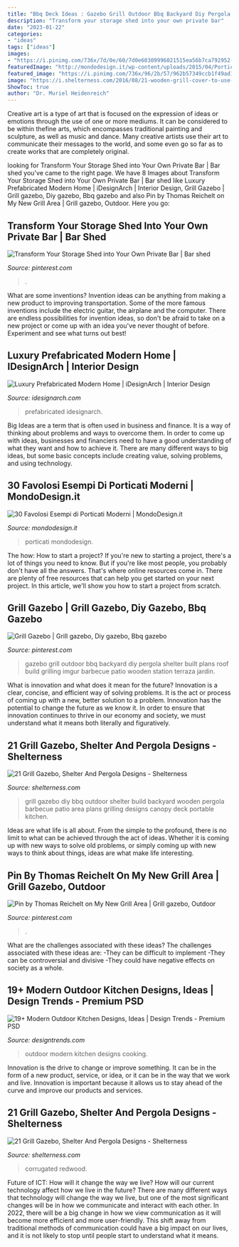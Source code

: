 ```yaml
---
title: "Bbq Deck Ideas : Gazebo Grill Outdoor Bbq Backyard Diy Pergola Shelter Built Plans Roof Build Grilling Imgur Barbecue Patio Wooden Station Terraza Jardin"
description: "Transform your storage shed into your own private bar"
date: "2023-01-22"
categories:
- "ideas"
tags: ["ideas"]
images:
- "https://i.pinimg.com/736x/7d/0e/60/7d0e60309996021515ea56b7ca792952--backyard-bar-patio-bar.jpg"
featuredImage: "http://mondodesign.it/wp-content/uploads/2015/04/Porticato-Moderno-15.jpg"
featured_image: "https://i.pinimg.com/736x/96/2b/57/962b57349ccb1f49ad10e05a4ebc77d1--grill-gazebo-a-r.jpg"
image: "https://i.shelterness.com/2016/08/21-wooden-grill-cover-to-use-climbing-plants-on-its-sides.jpg"
ShowToc: true
author: "Dr. Muriel Heidenreich"
---
```



Creative art is a type of art that is focused on the expression of ideas or emotions through the use of one or more mediums. It can be considered to be within thefine arts, which encompasses traditional painting and sculpture, as well as music and dance. Many creative artists use their art to communicate their messages to the world, and some even go so far as to create works that are completely original.

	

		
looking for Transform Your Storage Shed into Your Own Private Bar | Bar shed you've came to the right page. We have 8 Images about Transform Your Storage Shed into Your Own Private Bar | Bar shed like Luxury Prefabricated Modern Home | iDesignArch | Interior Design, Grill Gazebo | Grill gazebo, Diy gazebo, Bbq gazebo and also Pin by Thomas Reichelt on My New Grill Area | Grill gazebo, Outdoor. Here you go:
		
    
## Transform Your Storage Shed Into Your Own Private Bar | Bar Shed

<img loading=lazy src="https://i.pinimg.com/736x/7d/0e/60/7d0e60309996021515ea56b7ca792952--backyard-bar-patio-bar.jpg" onerror="this.onerror=null;this.src='https://tse2.mm.bing.net/th?id=OIP.GCnctIiKeLciRhH-PrlPHQHaFi&amp;pid=15.1';" alt="Transform Your Storage Shed into Your Own Private Bar | Bar shed">

_Source: pinterest.com_

>. 

	

What are some inventions?
Invention ideas can be anything from making a new product to improving transportation. Some of the more famous inventions include the electric guitar, the airplane and the computer. There are endless possibilities for invention ideas, so don't be afraid to take on a new project or come up with an idea you've never thought of before. Experiment and see what turns out best!

    
## Luxury Prefabricated Modern Home | IDesignArch | Interior Design

<img loading=lazy src="https://www.idesignarch.com/wp-content/uploads/Attractive-Prefab-Home-Toby-Long_11.jpg" onerror="this.onerror=null;this.src='https://tse4.mm.bing.net/th?id=OIP.CnXr1QPQ1bzk1o-L_6uKNgHaE7&amp;pid=15.1';" alt="Luxury Prefabricated Modern Home | iDesignArch | Interior Design">

_Source: idesignarch.com_

>prefabricated idesignarch. 

	

Big Ideas are a term that is often used in business and finance. It is a way of thinking about problems and ways to overcome them. In order to come up with ideas, businesses and financiers need to have a good understanding of what they want and how to achieve it. There are many different ways to big ideas, but some basic concepts include creating value, solving problems, and using technology.

    
## 30 Favolosi Esempi Di Porticati Moderni | MondoDesign.it

<img loading=lazy src="http://mondodesign.it/wp-content/uploads/2015/04/Porticato-Moderno-15.jpg" onerror="this.onerror=null;this.src='https://tse3.mm.bing.net/th?id=OIP.L7N1cASt8GKoXW5qrhO7cgHaFA&amp;pid=15.1';" alt="30 Favolosi Esempi di Porticati Moderni | MondoDesign.it">

_Source: mondodesign.it_

>porticati mondodesign. 

	

The how: How to start a project?
If you're new to starting a project, there's a lot of things you need to know. But if you're like most people, you probably don't have all the answers. That's where online resources come in. There are plenty of free resources that can help you get started on your next project. In this article, we'll show you how to start a project from scratch.

    
## Grill Gazebo | Grill Gazebo, Diy Gazebo, Bbq Gazebo

<img loading=lazy src="https://i.pinimg.com/736x/96/2b/57/962b57349ccb1f49ad10e05a4ebc77d1--grill-gazebo-a-r.jpg" onerror="this.onerror=null;this.src='https://tse2.mm.bing.net/th?id=OIP.0T3YSZgPKKvRYlSl2T86awHaJ4&amp;pid=15.1';" alt="Grill Gazebo | Grill gazebo, Diy gazebo, Bbq gazebo">

_Source: pinterest.com_

>gazebo grill outdoor bbq backyard diy pergola shelter built plans roof build grilling imgur barbecue patio wooden station terraza jardin. 

	

What is innovation and what does it mean for the future?
Innovation is a clear, concise, and efficient way of solving problems. It is the act or process of coming up with a new, better solution to a problem. Innovation has the potential to change the future as we know it. In order to ensure that innovation continues to thrive in our economy and society, we must understand what it means both literally and figuratively.

    
## 21 Grill Gazebo, Shelter And Pergola Designs - Shelterness

<img loading=lazy src="https://i.shelterness.com/2016/08/21-wooden-grill-cover-to-use-climbing-plants-on-its-sides.jpg" onerror="this.onerror=null;this.src='https://tse1.mm.bing.net/th?id=OIP.xhf0XhVWD2zoYMVGzhSDRAHaMW&amp;pid=15.1';" alt="21 Grill Gazebo, Shelter And Pergola Designs - Shelterness">

_Source: shelterness.com_

>grill gazebo diy bbq outdoor shelter build backyard wooden pergola barbecue patio area plans grilling designs canopy deck portable kitchen. 

	

Ideas are what life is all about. From the simple to the profound, there is no limit to what can be achieved through the act of ideas. Whether it is coming up with new ways to solve old problems, or simply coming up with new ways to think about things, ideas are what make life interesting.

    
## Pin By Thomas Reichelt On My New Grill Area | Grill Gazebo, Outdoor

<img loading=lazy src="https://i.pinimg.com/736x/cc/ca/32/ccca321969f634e41e77dd7568b05d6e--grill-area.jpg" onerror="this.onerror=null;this.src='https://tse4.mm.bing.net/th?id=OIP.1oM036GulLuKojXUUtJcAAHaFj&amp;pid=15.1';" alt="Pin by Thomas Reichelt on My New Grill Area | Grill gazebo, Outdoor">

_Source: pinterest.com_

>. 

	

What are the challenges associated with these ideas?
The challenges associated with these ideas are: 
-They can be difficult to implement
-They can be controversial and divisive
-They could have negative effects on society as a whole.

    
## 19+ Modern Outdoor Kitchen Designs, Ideas | Design Trends - Premium PSD

<img loading=lazy src="https://images.designtrends.com/wp-content/uploads/2016/10/14182304/Small-Modern-Outdoor-Kitchen.jpg" onerror="this.onerror=null;this.src='https://tse4.mm.bing.net/th?id=OIP.iE2h_i89SAyRRcZvKMEkWwHaE8&amp;pid=15.1';" alt="19+ Modern Outdoor Kitchen Designs, Ideas | Design Trends - Premium PSD">

_Source: designtrends.com_

>outdoor modern kitchen designs cooking. 

	

Innovation is the drive to change or improve something. It can be in the form of a new product, service, or idea, or it can be in the way that we work and live. Innovation is important because it allows us to stay ahead of the curve and improve our products and services.

    
## 21 Grill Gazebo, Shelter And Pergola Designs - Shelterness

<img loading=lazy src="https://i.shelterness.com/2016/08/15-corrugated-steel-and-redwood-grill-station.jpg" onerror="this.onerror=null;this.src='https://tse3.mm.bing.net/th?id=OIP.LYoGjHoyhj7syZ0EBJ_QYwHaNL&amp;pid=15.1';" alt="21 Grill Gazebo, Shelter And Pergola Designs - Shelterness">

_Source: shelterness.com_

>corrugated redwood. 

	

Future of ICT: How will it change the way we live?
How will our current technology affect how we live in the future? 
There are many different ways that technology will change the way we live, but one of the most significant changes will be in how we communicate and interact with each other. In 2022, there will be a big change in how we view communication as it will become more efficient and more user-friendly. This shift away from traditional methods of communication could have a big impact on our lives, and it is not likely to stop until people start to understand what it means.

